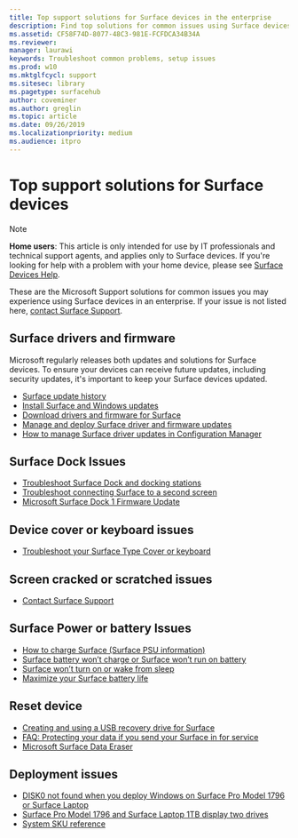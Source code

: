 ```yaml
---
title: Top support solutions for Surface devices in the enterprise
description: Find top solutions for common issues using Surface devices in the enterprise.
ms.assetid: CF58F74D-8077-48C3-981E-FCFDCA34B34A
ms.reviewer: 
manager: laurawi
keywords: Troubleshoot common problems, setup issues
ms.prod: w10
ms.mktglfcycl: support
ms.sitesec: library
ms.pagetype: surfacehub
author: coveminer
ms.author: greglin
ms.topic: article
ms.date: 09/26/2019
ms.localizationpriority: medium
ms.audience: itpro
---
```


# Top support solutions for Surface devices

> [!Note]
> **Home users**: This article is only intended for use by IT professionals and technical support agents, and applies only to Surface devices. If you're looking for help with a problem with your home device, please see [Surface Devices Help](https://support.microsoft.com/products/surface-devices).

These are the Microsoft Support solutions for common issues you may experience using Surface devices in an enterprise. If your issue is not listed here, [contact Surface Support](contact-surface-support.md?tabs=online).

## Surface drivers and firmware

Microsoft regularly releases both updates and solutions for Surface devices. To ensure your devices can receive future updates, including security updates, it's important to keep your Surface devices updated.

- [Surface update history](https://www.microsoft.com/surface/support/install-update-activate/surface-update-history)
- [Install Surface and Windows updates](https://www.microsoft.com/surface/support/performance-and-maintenance/install-software-updates-for-surface?os=windows-10&=undefined)
- [Download drivers and firmware for Surface](https://support.microsoft.com/help/4023482)
- [Manage and deploy Surface driver and firmware updates](manage-surface-driver-and-firmware-updates.md)
- [How to manage Surface driver updates in Configuration Manager](https://support.microsoft.com/help/4098906)

## Surface Dock Issues

- [Troubleshoot Surface Dock and docking stations](https://support.microsoft.com/help/4023468/surface-troubleshoot-surface-dock-and-docking-stations)
- [Troubleshoot connecting Surface to a second screen](https://support.microsoft.com/help/4023496)
- [Microsoft Surface Dock 1 Firmware Update](surface-dock-firmware-update.md)

## Device cover or keyboard issues

- [Troubleshoot your Surface Type Cover or keyboard](https://www.microsoft.com/surface/support/hardware-and-drivers/troubleshoot-surface-keyboards)

## Screen cracked or scratched issues

- [Contact Surface Support](contact-surface-support.md?tabs=online)

## Surface Power or battery Issues

- [How to charge Surface (Surface PSU information)](https://support.microsoft.com/help/4023496)
- [Surface battery won’t charge or Surface won’t run on battery](https://support.microsoft.com/help/4023536)
- [Surface won’t turn on or wake from sleep](https://support.microsoft.com/help/4023537)
- [Maximize your Surface battery life](https://support.microsoft.com/help/4483194)

## Reset device

- [Creating and using a USB recovery drive for Surface](https://support.microsoft.com/help/4023512)
- [FAQ: Protecting your data if you send your Surface in for service](https://support.microsoft.com/help/4023508)
- [Microsoft Surface Data Eraser](https://docs.microsoft.com/surface/microsoft-surface-data-eraser)

## Deployment issues

- [DISK0 not found when you deploy Windows on Surface Pro Model 1796 or Surface Laptop](https://support.microsoft.com/help/4046108)
- [Surface Pro Model 1796 and Surface Laptop 1TB display two drives](https://support.microsoft.com/help/4046105)
- [System SKU reference](https://docs.microsoft.com/surface/surface-system-sku-reference)

